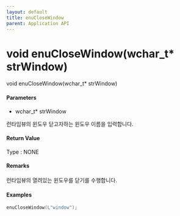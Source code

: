 ```yaml
---
layout: default
title: enuCloseWindow
parent: Application API
---
```

# void enuCloseWindow\(wchar\_t\* strWindow\)

void enuCloseWindow\(wchar\_t\* strWindow\)

#### Parameters

* wchar\_t\* strWindow

런타임뷰의 윈도우 닫고자하는 윈도우 이름을 입력합니다. 

#### Return Value

Type : NONE

#### Remarks

런타임뷰의 열려있는 윈도우를 닫기를 수행합니다.

#### Examples

```cpp
enuCloseWindow(L"window");
```




